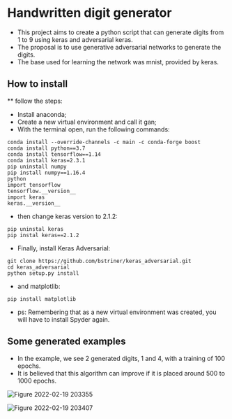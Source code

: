 # Handwritten digit generator
* This project aims to create a python script that can generate digits from 1 to 9 using keras and adversarial keras.
* The proposal is to use generative adversarial networks to generate the digits.
* The base used for learning the network was mnist, provided by keras.

## How to install
** follow the steps:
- Install anaconda;
- Create a new virtual environment and call it gan;
- With the terminal open, run the following commands:
```
conda install --override-channels -c main -c conda-forge boost
conda install python==3.7
conda install tensorflow==1.14
conda install keras=2.3.1
pip uninstall numpy
pip install numpy==1.16.4
python
import tensorflow
tensorflow.__version__
import keras
keras.__version__
```
- then change keras version to 2.1.2:
``` 
pip uninstal keras
pip instal keras==2.1.2 
```
- Finally, install Keras Adversarial:
```
git clone https://github.com/bstriner/keras_adversarial.git
cd keras_adversarial
python setup.py install
```
- and matplotlib:
```
pip install matplotlib
```

* ps: Remembering that as a new virtual environment was created, you will have to install Spyder again.

## Some generated examples
* In the example, we see 2 generated digits, 1 and 4, with a training of 100 epochs.
* It is believed that this algorithm can improve if it is placed around 500 to 1000 epochs.

![Figure 2022-02-19 203355](https://user-images.githubusercontent.com/23065588/154822935-136a495c-3231-4133-a17b-ee24fa44d99f.png)

![Figure 2022-02-19 203407](https://user-images.githubusercontent.com/23065588/154823028-40f3ef62-c66e-400f-9760-8cf1ac25647c.png)